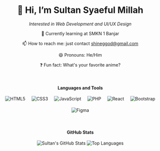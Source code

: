 <h1 align="center">👋 Hi, I’m Sultan Syaeful Millah</h1>

<p align="center">
  <em>Interested in Web Development and UI/UX Design</em>
</p>

<p align="center">
  🌱 Currently learning at SMKN 1 Banjar
</p>

<p align="center">
  📫 How to reach me: just contact <a href="mailto:shineggod@gmail.com">shineggod@gmail.com</a>
</p>

<p align="center">
  😄 Pronouns: He/Him
</p>

<p align="center">
  ❓ Fun fact: What's your favorite anime?
</p>

<br>

<div align="center">

#### Languages and Tools

<div style="display: flex; justify-content: center; flex-wrap: wrap; gap: 20px;">
  <img src="https://img.shields.io/badge/-HTML5-E34F26?style=flat&logo=html5&logoColor=white" alt="HTML5">
  <img src="https://img.shields.io/badge/-CSS3-1572B6?style=flat&logo=css3&logoColor=white" alt="CSS3">
  <img src="https://img.shields.io/badge/-JavaScript-F7DF1E?style=flat&logo=javascript&logoColor=black" alt="JavaScript">
  <img src="https://img.shields.io/badge/-PHP-777BB4?style=flat&logo=php&logoColor=white" alt="PHP">
  <img src="https://img.shields.io/badge/-React-61DAFB?style=flat&logo=react&logoColor=black" alt="React">
  <img src="https://img.shields.io/badge/-Bootstrap-563D7C?style=flat&logo=bootstrap&logoColor=white" alt="Bootstrap">
  <img src="https://img.shields.io/badge/-Figma-F24E1E?style=flat&logo=figma&logoColor=white" alt="Figma">
</div>

</div>

<br>
<br>

<div align="center">

#### GitHub Stats

<img src="https://github-readme-stats.vercel.app/api?username=Shinee000ZZZ&show_icons=true&theme=github_dark" alt="Sultan's GitHub Stats">

<img src="https://github-readme-stats.vercel.app/api/top-langs/?username=Shinee000ZZZ&layout=compact&theme=github_dark" alt="Top Languages">

</div>
